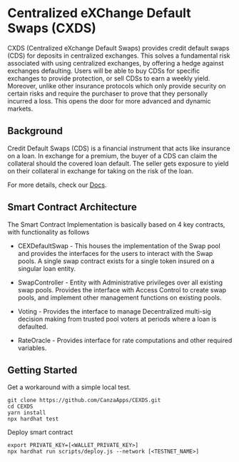# Centralized eXChange Default Swaps (CXDS)

CXDS (Centralized eXchange Default Swaps) provides credit default swaps (CDS) for deposits in centralized exchanges. This solves a fundamental risk associated with using centralized exchanges, by offering a hedge against exchanges defaulting. Users will be able to buy CDSs for specific exchanges to provide protection, or sell CDSs to earn a weekly yield. Moreover, unlike other insurance protocols which only provide security on certain risks and require the purchaser to prove that they personally incurred a loss. This opens the door for more advanced and dynamic markets.

## Background

Credit Default Swaps (CDS) is a financial instrument that acts like insurance on a loan. In exchange for a premium, the buyer of a CDS can claim the collateral should the covered loan default. The seller gets exposure to yield on their collateral in exchange for taking on the risk of the loan.

For more details, check our [Docs](https://docs.cxds.fi).

## Smart Contract Architecture

The Smart Contract Implementation is basically based on 4 key contracts, with functionality as follows

- CEXDefaultSwap - This houses the implementation of the Swap pool and provides the interfaces for the users to interact with the Swap pools. A single swap contract exists for a single token insured on a singular loan entity.

- SwapController - Entity with Administrative privileges over all existing swap pools. Provides the interface with Access Control to create swap pools, and implement other management functions on existing pools.

- Voting - Provides the interface to manage Decentralized multi-sig decision making from trusted pool voters at periods where a loan is defaulted.

- RateOracle - Provides interface for rate computations and other required variables.

## Getting Started

Get a workaround with a simple local test.

```shell
git clone https://github.com/CanzaApps/CEXDS.git
cd CEXDS
yarn install
npx hardhat test
```

Deploy smart contract

```shell
export PRIVATE_KEY=[<WALLET_PRIVATE_KEY>]
npx hardhat run scripts/deploy.js --network [<TESTNET_NAME>]
```
